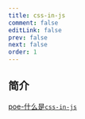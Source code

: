 ```yaml
---
title: css-in-js
comment: false
editLink: false
prev: false
next: false
order: 1
---
```


## 简介

[poe-什么是`css-in-js`](https://poe.com/s/s1OadIJLhMHiiURjxqbs)
